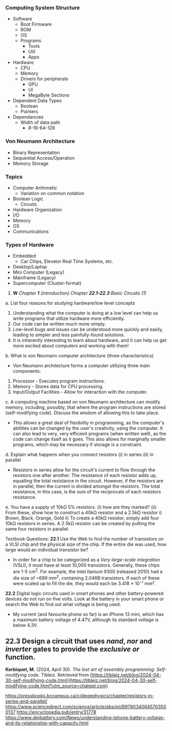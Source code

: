 ### Computing System Structure
- Software
	- Boot Firmware
	- ROM
	- OS
	- Programs
		- Tools
		- Util
		- Apps
- Hardware
	- CPU
	- Memory
	- Drivers for peripherals
		- GPU
		- UI
		- MegaByte Sections
- Dependent Data Types
	- Boolean
	- Pointers
- Dependancies
	- Width of data path
		- 8-16-64-128
### Von Neumann Architecture
- Binary Representation
- Sequential Access/Operation
- Memory Storage
### Topics
- Computer Arithmetic
	- Variation on common notation
- Boolean Logic
	- Circuits
- Hardware Organization
- I/O
- Memory
- OS
- Communications
### Types of Hardware
- Embedded
	- Car Chips, Elevator Real Time Systems, etc.
- Desktop/Laptop
- Mini Computer (Legacy)
- Mainframe (Legacy)
- Supercomputer (Cluster-format)




1. **W** _Chapter_ **_1_** _(introduction) Chapter_ **_22.1-22.3_** _Basic Circuits (1)_

a. List four reasons for studying hardware/low level concepts
1. Understanding what the computer is doing at a low level can help us write programs that utilize hardware more efficiently.
2. Our code can be written much more simply.
3. Low-level bugs and issues can be understood more quickly and easily, leading to simpler and less painfully-found solutions.
4. It is inherently interesting to learn about hardware, and it can help us get more excited about computers and working with them!

b. What is von Neumann computer architecture (three characteristics)
- Von Neumann architecture forms a computer utilizing three main components:
1. Processor - Executes program instructions.
2. Memory - Stores data for CPU processing.
3. Input/Output Facilities - Allow for interaction with the computer.

c. A computing machine based on von Neumann architecture can modify memory, including, possibly, that where the program instructions are stored (self-modifying code). Discuss the wisdom of allowing this to take place. 
- This allows a great deal of flexibility in programming, as the computer's abilities can be changed by the user's creativity, using the computer. It can also lead to very, very efficient programs (when written well), as the code can change itself as it goes. This also allows for marginally smaller programs, which may be necessary if storage is a constraint.

d. Explain what happens when you connect resistors (i) in series (ii) in parallel
- Resistors in series allow for the circuit's current to flow through the resistors one after another. The resistance of each resistor adds up, equalling the total resistance in the circuit. However, if the resistors are in parallel, then the current is divided amongst the resistors. The total resistance, in this case, is the sum of the reciprocals of each resistors resistance.

e. You have a supply of 10kΩ 5% resistors. (i) how are they marked? (ii) From these, show how to construct a 40kΩ resistor and a 2.5kΩ resistor
i) Brown, Black, Orange, Gold
ii) To create a 40kΩ resistor, simply add four 10kΩ resistors in series.  A 2.5kΩ resistor can be created by putting the same four resistors in parallel.

Textbook Questions:
**22.1** Use the Web to find the number of transistors on a VLSI chip and the physical size of the chip. If the entire die was used, how large would an individual transistor be?
- In order for a chip to be categorized as a *Very large-scale integration* (VSLI), it must have at least 10,000 transistors. Generally, these chips are 1-5 cm$^2$. For example, the Intel Itanium 9300 (released 2010) had a die size of ~699 mm$^2$, containing 2.046B transistors. If each of these were scaled up to fill the die, they would each be 3.418 × 10⁻⁷ mm².

**22.2** Digital logic circuits used in smart phones and other battery-powered devices do not run on five volts. Look at the battery in your smart phone or search the Web to find out what voltage is being used.
- My current (and favourite phone so far) is an iPhone 13 mini, which has a maximum battery voltage of 4.47V, although its standard voltage is below 4.3V.

**22.3** Design a circuit that uses _nand_, _nor_ and _inverter_ gates to provide the _exclusive or_ function.
- 



**Kerbiquet, M.** (2024, April 30). _The lost art of assembly programming: Self-modifying code_. Tibleiz. Retrieved from [https://tibleiz.net/blog/2024-04-30-self-modifying-code.html](https://tibleiz.net/blog/2024-04-30-self-modifying-code.html?utm_source=chatgpt.com)

https://pressbooks.bccampus.ca/collegephysics/chapter/resistors-in-series-and-parallel/
https://www.sciencedirect.com/science/article/abs/pii/B9780340645703500137
https://encyclopedia.pub/entry/31778
https://www.dejibattery.com/News/understanding-iphone-battery-voltage-and-its-relationship-with-capacity.html

